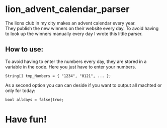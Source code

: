 # lion_advent_calendar_parser
The lions club in my city makes an advent calendar every year.  
They publish the new winners on their website every day. To avoid having to look up the winners manually every day I wrote this little parser.

## How to use:
To avoid having to enter the numbers every day, they are stored in a variable in the code. Here you just have to enter your numbers.
```
String[] tmp_Numbers = { "1234", "0121", ... };
```


As a second option you can can deside if you want to output all machted or only for today:
```
bool alldays = false|true;
```

# Have fun!
